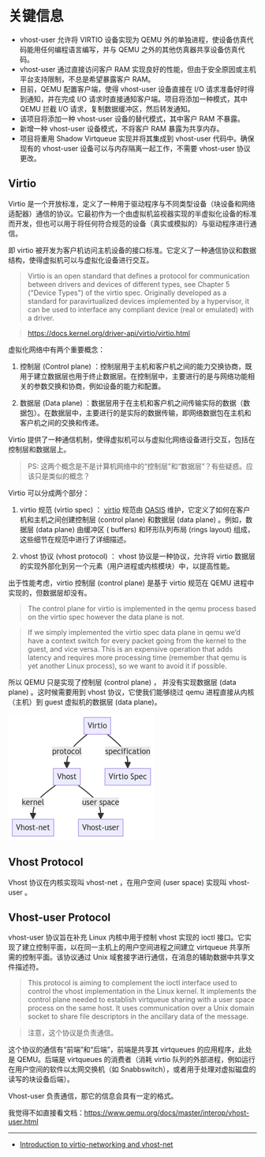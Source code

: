 # 关键信息

- vhost-user 允许将 VIRTIO 设备实现为 QEMU 外的单独进程，使设备仿真代码能用任何编程语言编写，并与 QEMU 之外的其他仿真器共享设备仿真代码。
- vhost-user 通过直接访问客户 RAM 实现良好的性能，但由于安全原因或主机平台支持限制，不总是希望暴露客户 RAM。
- 目前，QEMU 配置客户端，使得 vhost-user 设备直接在 I/O 请求准备好时得到通知，并在完成 I/O 请求时直接通知客户端。项目将添加一种模式，其中 QEMU 拦截 I/O 请求，复制数据缓冲区，然后转发通知。
- 该项目将添加一种 vhost-user 设备的替代模式，其中客户 RAM 不暴露。
- 新增一种 vhost-user 设备模式，不将客户 RAM 暴露为共享内存。
- 项目将重用 Shadow Virtqueue 实现并将其集成到 vhost-user 代码中。确保现有的 vhost-user 设备可以与内存隔离一起工作，不需要 vhost-user 协议更改。

## Virtio

Virtio 是一个开放标准，定义了一种用于驱动程序与不同类型设备（块设备和网络适配器）通信的协议。它最初作为一个由虚拟机监视器实现的半虚拟化设备的标准而开发，但也可以用于将任何符合规范的设备（真实或模拟的）与驱动程序进行通信。

即 virtio 被开发为客户机访问主机设备的接口标准。它定义了一种通信协议和数据结构，使得虚拟机可以与虚拟化设备进行交互。

> Virtio is an open standard that defines a protocol for communication between drivers and devices of different types, see Chapter 5 ("Device Types") of the virtio spec. Originally developed as a standard for paravirtualized devices implemented by a hypervisor, it can be used to interface any compliant device (real or emulated) with a driver.

> https://docs.kernel.org/driver-api/virtio/virtio.html

虚拟化网络中有两个重要概念：

1. 控制层 (Control plane) ：控制层用于主机和客户机之间的能力交换协商，既用于建立数据层也用于终止数据层。在控制层中，主要进行的是与网络功能相关的参数交换和协商，例如设备的能力和配置。

2. 数据层 (Data plane) ：数据层用于在主机和客户机之间传输实际的数据（数据包）。在数据层中，主要进行的是实际的数据传输，即网络数据包在主机和客户机之间的交换和传递。

Virtio 提供了一种通信机制，使得虚拟机可以与虚拟化网络设备进行交互，包括在控制层和数据层上。

> PS: 这两个概念是不是计算机网络中的“控制层”和“数据层”？有些疑惑。应该只是类似的概念？

Virtio 可以分成两个部分：

1. virtio 规范 (virtio spec) ：
   [virtio](https://docs.oasis-open.org/virtio/virtio/v1.3/virtio-v1.3.html) 规范由 [OASIS](https://www.oasis-open.org/org) 维护，它定义了如何在客户机和主机之间创建控制层 (control plane) 和数据层 (data plane) 。例如，数据层 (data plane) 由缓冲区 ( buffers) 和环形队列布局 (rings layout) 组成，这些细节在规范中进行了详细描述。

2. vhost 协议 (vhost protocol) ：
   vhost 协议是一种协议，允许将 virtio 数据层的实现外部化到另一个元素（用户进程或内核模块）中，以提高性能。

出于性能考虑，virtio 控制层 (control plane) 是基于 virtio 规范在 QEMU 进程中实现的，但数据层却没有。

> The control plane for virtio is implemented in the qemu process based on the virtio spec however the data plane is not.

> If we simply implemented the virtio spec data plane in qemu we’d have a context switch for every packet going from the kernel to the guest, and vice versa. This is an expensive operation that adds latency and requires more processing time (remember that qemu is yet another Linux process), so we want to avoid it if possible.

所以 QEMU 只是实现了控制层 (control plane) ， 并没有实现数据层 (data plane) 。这时候需要用到 vhost 协议，它使我们能够绕过 qemu 进程直接从内核（主机）到 guest 虚拟机的数据层 (data plane)。

![virtio vhost relationship](./resource/virtio.png)

## Vhost Protocol

Vhost 协议在内核实现叫 vhost-net ，在用户空间 (user space) 实现叫 vhost-user 。

## Vhost-user Protocol

vhost-user 协议旨在补充 Linux 内核中用于控制 vhost 实现的 ioctl 接口。它实现了建立控制平面，以在同一主机上的用户空间进程之间建立 virtqueue 共享所需的控制平面。该协议通过 Unix 域套接字进行通信，在消息的辅助数据中共享文件描述符。

> This protocol is aiming to complement the ioctl interface used to control the vhost implementation in the Linux kernel. It implements the control plane needed to establish virtqueue sharing with a user space process on the same host. It uses communication over a Unix domain socket to share file descriptors in the ancillary data of the message.

> 注意，这个协议是负责通信。

这个协议的通信有“前端”和“后端”，前端是共享其 virtqueues 的应用程序，此处是 QEMU。后端是 virtqueues 的消费者（消耗 virtio 队列的外部进程，例如运行在用户空间的软件以太网交换机（如 Snabbswitch），或者用于处理对虚拟磁盘的读写的块设备后端）。

Vhost-user 负责通信，那它的信息会具有一定的格式。

我觉得不如直接看文档：https://www.qemu.org/docs/master/interop/vhost-user.html

---

- [Introduction to virtio-networking and vhost-net ](https://www.redhat.com/en/blog/introduction-virtio-networking-and-vhost-net)
